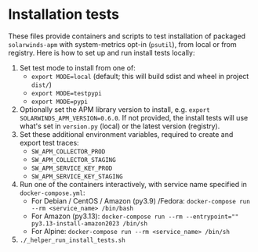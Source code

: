 # Installation tests

These files provide containers and scripts to test installation of packaged `solarwinds-apm` with system-metrics opt-in (`psutil`), from local or from registry. Here is how to set up and run install tests locally:

1. Set test mode to install from one of:
   * `export MODE=local` (default; this will build sdist and wheel in project `dist/`)
   * `export MODE=testpypi`
   * `export MODE=pypi`
2. Optionally set the APM library version to install, e.g. `export SOLARWINDS_APM_VERSION=0.6.0`. If not provided, the install tests will use what's set in `version.py` (local) or the latest version (registry).
3. Set these additional environment variables, required to create and export test traces:
   * `SW_APM_COLLECTOR_PROD`
   * `SW_APM_COLLECTOR_STAGING`
   * `SW_APM_SERVICE_KEY_PROD`
   * `SW_APM_SERVICE_KEY_STAGING`
4. Run one of the containers interactively, with service name specified in `docker-compose.yml`:
   * For Debian / CentOS / Amazon (py3.9) /Fedora: `docker-compose run --rm <service_name> /bin/bash`
   * For Amazon (py3.13): `docker-compose run --rm --entrypoint="" py3.13-install-amazon2023 /bin/sh`
   * For Alpine: `docker-compose run --rm <service_name> /bin/sh`
5. `./_helper_run_install_tests.sh`

